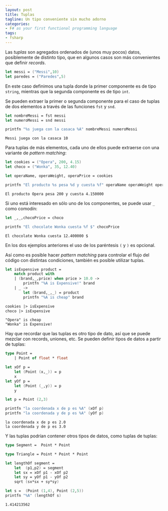 ```yaml
---
layout: post
title: Tuplas 
tagline: Un tipo conveniente sin mucho adorno
categories: 
- F# as your first functional programming language
tags:
- fsharp
---
```


Las _tuplas_ son agregados ordenados de (unos muy pocos) datos, posiblemente de distinto tipo, que en algunos casos son más convenientes que definir _records_. 

```fsharp
let messi = ("Messi",10)
let paredes = ("Paredes",5)
```

En este caso definimos una tupla donde la primer componente es de tipo `string`, mientras que la segunda componente es de tipo `int`. 

Se pueden extraer la primer o segunda componente para el caso de tuplas de dos elementos
a través de las funciones `fst` y `snd`.

```fsharp
let nombreMessi = fst messi 
let numeroMessi = snd messi

printfn "%s juega con la casaca %A" nombreMessi numeroMessi
```

    Messi juega con la casaca 10


Para tuplas de más elementos, cada uno de ellos puede extraerse con una variante de _pattern matching_:

```fsharp
let cookies = ("Opera", 200, 4.15)
let choco = ("Wonka", 35, 12.40) 

let operaName, operaWeight, operaPrice = cookies 

printfn "El producto %s pesa %d y cuesta %f" operaName operaWeight operaPrice
```

    El producto Opera pesa 200 y cuesta 4.150000


Si uno está interesado en sólo uno de los componentes, se puede usar `_` como comodín:

```fsharp
let _,_,chocoPrice = choco

printfn "El chocolate Wonka cuesta %f $" chocoPrice
```

    El chocolate Wonka cuesta 12.400000 $


En los dos ejemplos anteriores el uso de los paréntesis `(` y `)` es opcional.


Así como es posible hacer _pattern matching_ para controlar el flujo del código con distintas condiciones, también es posible utilizar tuplas. 

```fsharp
let isExpensive product = 
    match product with 
    | (brand,_,price) when price > 10.0 -> 
        printfn "%A is Expensive!" brand 
    | _ -> 
        let (brand,_,_) = product
        printfn "%A is cheap" brand 

cookies |> isExpensive 
choco |> isExpensive 
```

    "Opera" is cheap
    "Wonka" is Expensive!


Hay que recordar que las tuplas es otro tipo de dato, así que se puede mezclar con records, uniones, etc. Se pueden definir tipos de datos a partir de tuplas:

```fsharp
type Point = 
    | Point of float * float

let xOf p = 
    let (Point (x,_)) = p
    x
let yOf p = 
    let (Point (_,y)) = p
    y
```

```fsharp
let p = Point (2,3)

printfn "la coordenada x de p es %A" (xOf p)
printfn "la coordenada y de p es %A" (yOf p)

```

    la coordenada x de p es 2.0
    la coordenada y de p es 3.0


Y las tuplas podrían contener otros tipos de datos, como tuplas de tuplas:

```fsharp
type Segment =  Point * Point

type Triangle = Point * Point * Point 

```

```fsharp
let lengthOf segment =
    let  (p1,p2) = segment 
    let sx = xOf p1 - xOf p2 
    let sy = yOf p1 - yOf p2 
    sqrt (sx*sx + sy*sy)


```

```fsharp
let s =  (Point (1,4), Point (2,5))
printfn "%A" (lengthOf s)
```

    1.414213562


